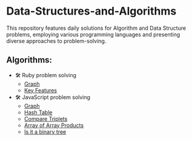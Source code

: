 # Data-Structures-and-Algorithms
This repository features daily solutions for Algorithm and Data Structure problems, employing various programming languages and presenting diverse approaches to problem-solving.

## Algorithms:
  - 🛠 Ruby problem solving
    - [Graph](./problem-solving-js/graph.js)
    - [Key Features](#key-features)
  - 🛠 JavaScript problem solving
    - [Graph](./problem-solving-js/graph.js)
    - [Hash Table](./problem-solving-js/hashTable.js)
    - [Compare Triplets](./)
    - [Array of Array Products](./)
    - [Is it a binary tree](./)
